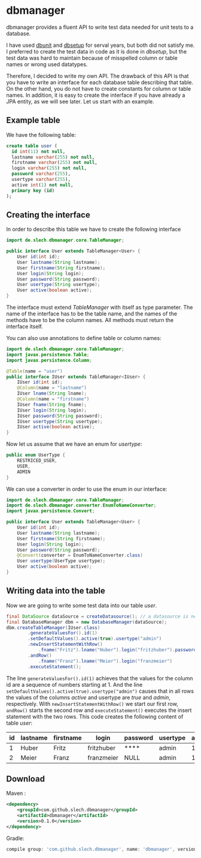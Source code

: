 
dbmanager
=========
dbmanager provides a fluent API to write test data needed for unit tests to a database. 

I have used [dbunit](http://dbunit.sourceforge.net) and [dbsetup](http://dbsetup.ninja-squad.com) for serval years, but
both did not satisfy me. I preferred to create the test data in code as it is done in *dbsetup*, but the test data was hard 
to maintain because of misspelled column or table names or wrong used datatypes.

Therefore, I decided to write my own API. The drawback of this API is that you have to write an interface for each database 
table describing that table. On the other hand, you do not have to create constants for column or table names. In addition, 
it is easy to create the interface if you have already a JPA entity, as we will see later.
Let us start with an example. 

Example table
-------------
We have the following table:
```SQL
create table user (
  id int(11) not null,
  lastname varchar(255) not null,
  firstname varchar(255) not null,
  login varchar(255) not null,
  password varchar(255),
  usertype varchar(255),
  active int(1) not null,
  primary key (id)
);
```

Creating the interface
----------------------
In order to describe this table we have to create the following interface
```Java
import de.slech.dbmanager.core.TableManager;

public interface User extends TableManager<User> {
    User id(int id);
    User lastname(String lastname);
    User firstname(String firstname);
    User login(String login);
    User password(String password);
    User usertype(String usertype);
    User active(boolean active);
}
```
The interface must extend *TableManager* with itself as type parameter. The name of the interface has to be the table name, and the names of the methods have to be the column names. All methods must return the interface itself.

You can also use annotations to define table or column names:
```Java
import de.slech.dbmanager.core.TableManager;
import javax.persistence.Table;
import javax.persistence.Column;

@Table(name = "user")
public interface IUser extends TableManager<IUser> {
    IUser id(int id);
    @Column(name = "lastname")
    IUser lname(String lname);
    @Column(name = "firstname")
    IUser fname(String fname);
    IUser login(String login);
    IUser password(String password);
    IUser usertype(String usertype);
    IUser active(boolean active);
}
```
Now let us assume that we have an enum for *usertype*:
```Java
public enum UserType {
    RESTRICED_USER,
    USER,
    ADMIN
}
```
We can use a converter in order to use the enum in our interface:
```Java
import de.slech.dbmanager.core.TableManager;
import de.slech.dbmanager.converter.EnumToNameConverter;
import javax.persistence.Convert;

public interface User extends TableManager<User> {
    User id(int id);
    User lastname(String lastname);
    User firstname(String firstname);
    User login(String login);
    User password(String password);
    @Convert(converter = EnumToNameConverter.class)
    User usertype(UserType usertype);
    User active(boolean active);
}
```
Writing data into the table
---------------------------
Now we are going to write some test data into our table *user*.
```Java 
final DataSource dataSource = createDatasource(); // a datasource is needed 
final DatabaseManager dbm = new DatabaseManager(dataSource);
dbm.createTableManager(IUser.class)
        .generateValuesFor().id(1)
        .setDefaultValues().active(true).usertype("admin")
        .newInsertStatementWithRow()
            .fname("Fritz").lname("Huber").login("fritzhuber").password("****")
        .andRow()
            .fname("Franz").lname("Meier").login("franzmeier")
        .executeStatement();       
```
The line `generateValuesFor().id(1)` achieves that the values for the column id are a sequence of numbers starting at 1.
And the line `setDefaultValues().active(true).usertype("admin")` causes that in all rows the values of the columns *active* and 
usertype are *true* and *admin*, respectively.
With `newInsertStatementWithRow()` we start our first row, `andRow()` starts the second row and `executeStatement()` executes the 
insert statement with the two rows.
This code creates the following content of table *user*:

id |lastname|firstname|login|password|usertype|active
---|--------|---------|-----|--------|--------|------
1  |Huber		|Fritz    |fritzhuber|****|admin  |1
2  |Meier   |Franz    |franzmeier|NULL|admin  |1


Download
--------
Maven : 
```xml
<dependency>
    <groupId>com.github.slech.dbmanager</groupId>
    <artifactId>dbmanager</artifactId>
    <version>0.1.0</version>
</dependency>
```
Gradle:
```groovy
compile group: 'com.github.slech.dbmanager', name: 'dbmanager', version: '0.1.0'
```